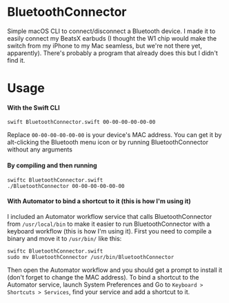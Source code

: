 # BluetoothConnector
Simple macOS CLI to connect/disconnect a Bluetooth device. I made it to easily connect my BeatsX earbuds (I thought the W1 chip would make the switch from my iPhone to my Mac seamless, but we're not there yet, apparently). There's probably a program that already does this but I didn't find it.

# Usage
#### With the Swift CLI
```
swift BluetoothConnector.swift 00-00-00-00-00-00
```
Replace `00-00-00-00-00-00` is your device's MAC address. You can get it by alt-clicking the Bluetooth menu icon or by running BluetoothConnector without any arguments

#### By compiling and then running
```
swiftc BluetoothConnector.swift
./BluetoothConnector 00-00-00-00-00-00
```

#### With Automator to bind a shortcut to it (this is how I'm using it)
I included an Automator workflow service that calls BluetoothConnector from `/usr/local/bin` to make it easier to run BluetoothConnector with a keyboard workflow (this is how I'm using it). First you need to compile a binary and move it to `/usr/bin/` like this:
```
swiftc BluetoothConnector.swift
sudo mv BluetoothConnector /usr/bin/BluetoothConnector
```
Then open the Automator workflow and you should get a prompt to install it (don't forget to change the MAC address).
To bind a shortcut to the Automator service, launch System Preferences and Go to `Keyboard > Shortcuts > Services`, find your service and add a shortcut to it.
